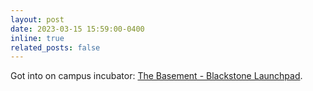 ```yaml
---
layout: post
date: 2023-03-15 15:59:00-0400
inline: true
related_posts: false
---
```


Got into on campus incubator: [The Basement - Blackstone Launchpad](https://thebasement.ucsd.edu/portfolio/current/mansa-capital.html).